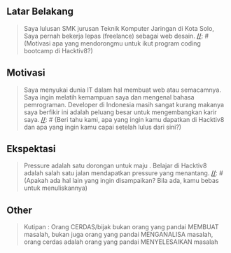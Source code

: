 [//]: # (Ceritakan sedikit tentang latar belakangmu seperti pendidikan terakhir atau pekerjaan sebelumnya)
## Latar Belakang
>  Saya lulusan SMK jurusan Teknik Komputer Jaringan di Kota Solo, Saya pernah bekerja lepas (freelance) sebagai web desain.
[//]: # (Motivasi apa yang mendorongmu untuk ikut program coding bootcamp di Hacktiv8?)
## Motivasi
> Saya menyukai dunia IT dalam hal membuat web atau semacamnya. Saya ingin melatih kemampuan saya dan mengenal bahasa pemrograman. Developer di Indonesia masih sangat kurang makanya saya berfikir ini adalah peluang besar untuk mengembangkan karir saya.
[//]: # (Beri tahu kami, apa yang ingin kamu dapatkan di Hacktiv8 dan apa yang ingin kamu capai setelah lulus dari sini?)
## Ekspektasi
> Pressure adalah satu dorongan untuk maju . Belajar di Hacktiv8 adalah salah satu jalan mendapatkan pressure yang menantang.
[//]: # (Apakah ada hal lain yang ingin disampaikan? Bila ada, kamu bebas untuk menuliskannya)
## Other 
> Kutipan : Orang CERDAS/bijak bukan orang yang pandai MEMBUAT masalah, bukan juga orang yang pandai MENGANALISA masalah, orang cerdas adalah orang yang pandai MENYELESAIKAN masalah
